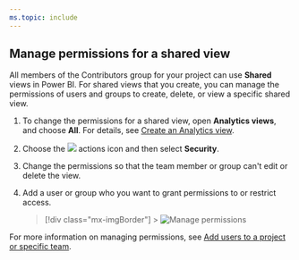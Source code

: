 ```yaml
---
ms.topic: include
---
```


## Manage permissions for a shared view

All members of the Contributors group for your project can use **Shared** views in Power BI. For shared views that you create, you can manage the permissions of users and groups to create, delete, or view a specific shared view.

1.  To change the permissions for a shared view, open **Analytics views**, and choose **All**. For details, see [Create an Analytics view](/azure/devops/report/powerbi/analytics-views-create).

1.  Choose the ![ ](/azure/devops/report/media/icons/actions-icon.png) actions icon and then select **Security**.

1.  Change the permissions so that the team member or group can't edit or delete the view.

1.  Add a user or group who you want to grant permissions to or restrict access.

    > [!div class="mx-imgBorder"] > ![Manage permissions](/azure/devops/report/powerbi/media/editable-views/view-permissions.png)

For more information on managing permissions, see [Add users to a project or specific team](/azure/devops/organizations/security/add-users-team-project).

